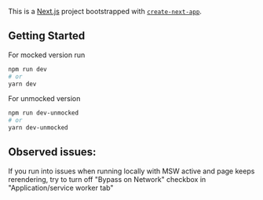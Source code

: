 This is a [Next.js](https://nextjs.org/) project bootstrapped with [`create-next-app`](https://github.com/vercel/next.js/tree/canary/packages/create-next-app).

## Getting Started

For mocked version run

```bash
npm run dev
# or
yarn dev
```

For unmocked version

```bash
npm run dev-unmocked
# or
yarn dev-unmocked
```

## Observed issues:

If you run into issues when running locally with MSW active and page keeps rerendering, try to turn off "Bypass on Network" checkbox in "Application/service worker tab"
